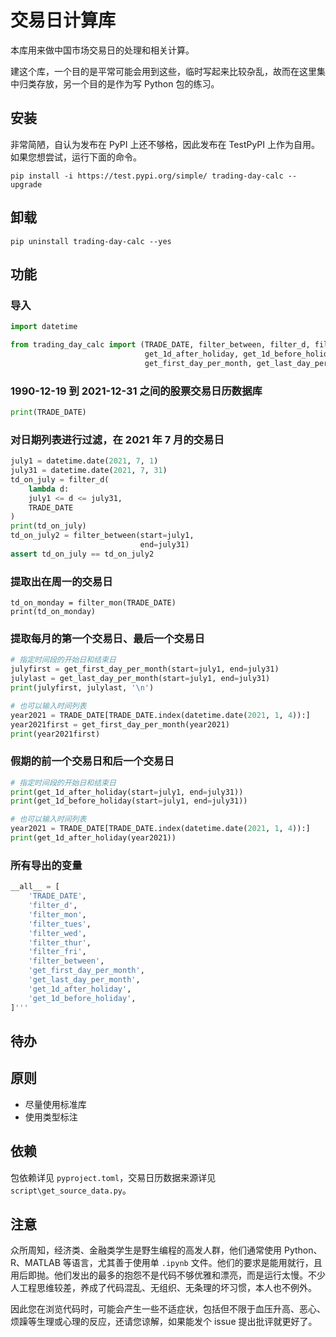 # 交易日计算库

本库用来做中国市场交易日的处理和相关计算。

建这个库，一个目的是平常可能会用到这些，临时写起来比较杂乱，故而在这里集中归类存放，另一个目的是作为写 Python 包的练习。

## 安装

非常简陋，自认为发布在 PyPI 上还不够格，因此发布在 TestPyPI 上作为自用。
如果您想尝试，运行下面的命令。

```shell
pip install -i https://test.pypi.org/simple/ trading-day-calc --upgrade 
```

## 卸载

```
pip uninstall trading-day-calc --yes  
```

## 功能

### 导入

```python
import datetime

from trading_day_calc import (TRADE_DATE, filter_between, filter_d, filter_mon,
                              get_1d_after_holiday, get_1d_before_holiday,
                              get_first_day_per_month, get_last_day_per_month)
```
### 1990-12-19 到 2021-12-31 之间的股票交易日历数据库

```python
print(TRADE_DATE)
```

### 对日期列表进行过滤，在 2021 年 7 月的交易日

```python
july1 = datetime.date(2021, 7, 1)
july31 = datetime.date(2021, 7, 31)
td_on_july = filter_d(
    lambda d:
    july1 <= d <= july31,
    TRADE_DATE
)
print(td_on_july)
td_on_july2 = filter_between(start=july1,
                             end=july31)
assert td_on_july == td_on_july2
```

### 提取出在周一的交易日

```
td_on_monday = filter_mon(TRADE_DATE)
print(td_on_monday)
```
### 提取每月的第一个交易日、最后一个交易日

```python
# 指定时间段的开始日和结束日
julyfirst = get_first_day_per_month(start=july1, end=july31)
julylast = get_last_day_per_month(start=july1, end=july31)
print(julyfirst, julylast, '\n')

# 也可以输入时间列表
year2021 = TRADE_DATE[TRADE_DATE.index(datetime.date(2021, 1, 4)):]
year2021first = get_first_day_per_month(year2021)
print(year2021first)
```

### 假期的前一个交易日和后一个交易日

```python
# 指定时间段的开始日和结束日
print(get_1d_after_holiday(start=july1, end=july31))
print(get_1d_before_holiday(start=july1, end=july31))

# 也可以输入时间列表
year2021 = TRADE_DATE[TRADE_DATE.index(datetime.date(2021, 1, 4)):]
print(get_1d_after_holiday(year2021))
```

### 所有导出的变量

```python
__all__ = [
    'TRADE_DATE',
    'filter_d',
    'filter_mon',
    'filter_tues',
    'filter_wed',
    'filter_thur',
    'filter_fri',
    'filter_between',
    'get_first_day_per_month',
    'get_last_day_per_month',
    'get_1d_after_holiday',
    'get_1d_before_holiday',
]'''
```

## 待办


## 原则

- 尽量使用标准库
- 使用类型标注

## 依赖

包依赖详见 `pyproject.toml`，交易日历数据来源详见 `script\get_source_data.py`。

## 注意

众所周知，经济类、金融类学生是野生编程的高发人群，他们通常使用 Python、R、MATLAB 等语言，尤其善于使用单 `.ipynb` 文件。他们的要求是能用就行，且用后即抛。他们发出的最多的抱怨不是代码不够优雅和漂亮，而是运行太慢。不少人工程思维较差，养成了代码混乱、无组织、无条理的坏习惯，本人也不例外。

因此您在浏览代码时，可能会产生一些不适症状，包括但不限于血压升高、恶心、烦躁等生理或心理的反应，还请您谅解，如果能发个 issue 提出批评就更好了。